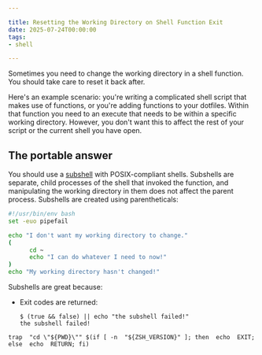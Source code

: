 ```yaml
---

title: Resetting the Working Directory on Shell Function Exit
date: 2025-07-24T00:00:00
tags:
- shell

---
```


Sometimes you need to change the working directory in a shell function. You should take care to reset it back after.

Here's an example scenario: you're writing a complicated shell script that makes use of functions, or you're adding functions to your dotfiles. Within that function you need to an execute that needs to be within a specific working directory. However, you don't want this to affect the rest of your script or the current shell you have open.

## The portable answer

You should use a [subshell](https://tldp.org/LDP/abs/html/subshells.html) with POSIX-compliant shells. Subshells are separate, child processes of the shell that invoked the function, and manipulating the working directory in them does not affect the parent process. Subshells are created using parentheticals:

```bash
#!/usr/bin/env bash
set -euo pipefail

echo "I don't want my working directory to change."
(
	  cd ~
	  echo "I can do whatever I need to now!"
)
echo "My working directory hasn't changed!"
```

Subshells are great because:

- Exit codes are returned:

	```shell
	$ (true && false) || echo "the subshell failed!"
	the subshell failed!
	```

```shell
trap  "cd \"${PWD}\"" $(if [ -n  "${ZSH_VERSION}" ]; then  echo  EXIT; else  echo  RETURN; fi)
```
<!--stackedit_data:
eyJoaXN0b3J5IjpbMTQzNDQ2NjQwLC05ODAzMDA1MzNdfQ==
-->